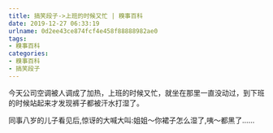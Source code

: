 ```yaml
---
title: 搞笑段子->上班的时候又忙 | 糗事百科
date: 2019-12-27 06:33:19
urlname: 0d2ee43ce874fcf4e458f88888982ae0
tags: 
- 糗事百科
categories:
- 糗事百科
- 搞笑段子
---
```

今天公司空调被人调成了加热，上班的时候又忙，就坐在那里一直没动过，到下班的时候站起来才发现裤子都被汗水打湿了。

同事八岁的儿子看见后,惊讶的大喊大叫:姐姐～你裙子怎么湿了,咦～都黑了……


